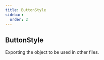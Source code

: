 ```yaml
---
title: ButtonStyle
sidebar:
  order: 2
---
```




## ButtonStyle
Exporting the object to be used in other files.

